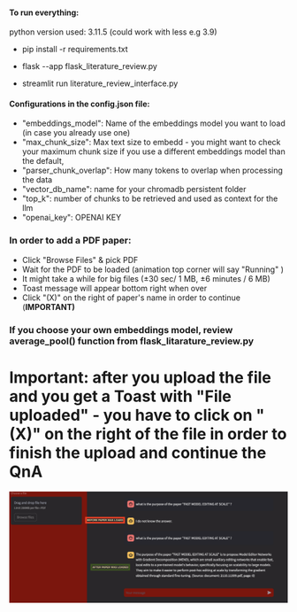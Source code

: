
#### To run everything:

python version used: 3.11.5 (could work with less e.g 3.9)

- pip install -r requirements.txt

- flask --app flask_literature_review.py

- streamlit run literature_review_interface.py


#### Configurations in the config.json file: 

- "embeddings_model": Name of the embeddings model you want to load (in case you already use one)
- "max_chunk_size": Max text size to embedd -  you might want to check your maximum chunk size if you use a different embeddings model than the default,
- "parser_chunk_overlap": How many tokens to overlap when processing the data
- "vector_db_name": name for your chromadb persistent folder
- "top_k": number of chunks to be retrieved and used as context for the llm
- "openai_key": OPENAI KEY

### In order to add a PDF paper:

- Click "Browse Files" & pick PDF
- Wait for the PDF to be loaded (animation top corner will say "Running" )
- It might take a while for big files (±30 sec/ 1 MB, ±6 minutes / 6 MB)
- Toast message will appear bottom right when over
- Click "(X)" on the right of paper's name in order to continue (<b>IMPORTANT<b>)

### If you choose your own embeddings model, review average_pool() function from flask_litarature_review.py

# Important: after you upload the file and you get a Toast with "File uploaded" -  you have to click on "(X)" on the right of the file in order to finish the upload and continue the QnA



<img src="example.png" alt="example"/>
